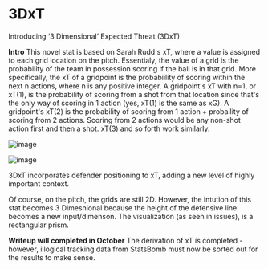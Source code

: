 # 3DxT
Introducing ‘3 Dimensional’ Expected Threat (3DxT) 

**Intro**
This novel stat is based on Sarah Rudd's xT, where a value is assigned to each grid location on the pitch. Essentialy, the value of a grid is the probability of the team in possession scoring if the ball is in that grid. More specifically, the xT of a gridpoint is the probabiility of scoring within the next n actions, where n is any positive integer. A gridpoint's xT with n=1, or xT(1), is the probability of scoring from a shot from that location since that's the only way of scoring in 1 action (yes, xT(1) is the same as xG). A gridpoint's xT(2) is the probability of scoring from 1 action + probaility of scoring from 2 actions. Scoring from 2 actions would be any non-shot action first and then a shot. xT(3) and so forth work similarly. 

![image](https://github.com/jeremy9k27/3DxT/assets/118779230/a586ab4d-47c9-4219-a7ee-2f8f99263ccd)

![image](https://github.com/jeremy9k27/3DxT/assets/118779230/491470c4-0601-4c1e-8553-0a0b56039ee4)





3DxT incorporates defender positioning to xT, adding a new level of highly important context.

Of course, on the pitch, the grids are still 2D. However, the intution of this stat becomes 3 Dimesnional because the height of the defensive line becomes a new input/dimenson. The visualization (as seen in issues), is a rectangular prism. 

**Writeup will completed in October**
The derivation of xT is completed - however, illogical tracking data from StatsBomb must now be sorted out for the results to make sense.

